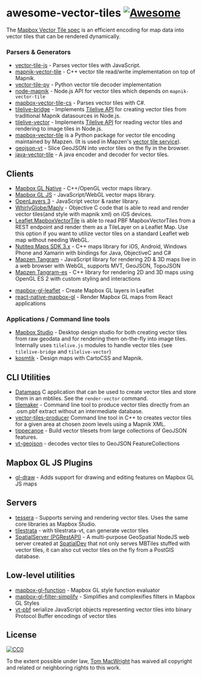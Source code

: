 # awesome-vector-tiles [![Awesome](https://cdn.rawgit.com/sindresorhus/awesome/d7305f38d29fed78fa85652e3a63e154dd8e8829/media/badge.svg)](https://github.com/sindresorhus/awesome)

The [Mapbox Vector Tile spec](https://www.mapbox.com/developers/vector-tiles/) is an efficient encoding for map
data into vector tiles that can be rendered dynamically.

### Parsers & Generators

- [vector-tile-js](https://github.com/mapbox/vector-tile-js) - Parses vector tiles with JavaScript.
- [mapnik-vector-tile](https://github.com/mapbox/mapnik-vector-tile) - C++ vector tile read/write implementation on top of Mapnik.
- [vector-tile-py](https://github.com/mapbox/vector-tile-py) - Python vector tile decoder implementation
- [node-mapnik](https://github.com/mapnik/node-mapnik) - Node.js API for vector tiles which depends on `mapnik-vector-tile`
- [mapbox-vector-tile-cs](https://github.com/bertt/mapbox-vector-tile-cs) - Parses vector tiles with C#.
- [tilelive-bridge](https://github.com/mapbox/tilelive-bridge) - Implements [Tilelive API](https://github.com/mapbox/tilelive.js/blob/master/API.md) for creating vector tiles from traditional Mapnik datasources in Node.js.
- [tilelive-vector](https://github.com/mapbox/tilelive-vector) - Implements [Tilelive API](https://github.com/mapbox/tilelive.js/blob/master/API.md) for reading vector tiles and rendering to image tiles in Node.js.
- [mapbox-vector-tile](https://github.com/mapzen/mapbox-vector-tile) is a Python package for vector tile encoding maintained by Mapzen. (It is used in Mapzen's [vector tile service](http://mapzen.com/vector)).
- [geojson-vt](https://github.com/mapbox/geojson-vt) - Slice GeoJSON into vector tiles on the fly in the browser.
- [java-vector-tile](https://github.com/ElectronicChartCentre/java-vector-tile) - A java encoder and decoder for vector tiles.

## Clients

- [Mapbox GL Native](https://github.com/mapbox/mapbox-gl-native) - C++/OpenGL vector maps library.
- [Mapbox GL JS](https://github.com/mapbox/mapbox-gl-js) - JavaScript/WebGL vector maps library.
- [OpenLayers 3](https://github.com/openlayers/ol3/pull/4219) - JavaScript vector & raster library.
- [WhirlyGlobe/Maply](https://github.com/mousebird/WhirlyGlobe/blob/master/WhirlyGlobeSrc/WhirlyGlobe-MaplyComponent/src/MaplyMapnikVectorTiles.mm) - Objective C code that is able to read and render vector tiles(and style with mapnik xml) on iOS devices.
- [Leaflet.MapboxVectorTile](https://github.com/SpatialServer/Leaflet.MapboxVectorTile) is able to read PBF MapboxVectorTiles from a REST endpoint and render them as a TileLayer on a Leaflet Map. Use this option if you want to utilize vector tiles on a standard Leaflet web map without needing WebGL.
- [Nutiteq Maps SDK 3.x](https://developer.nutiteq.com) - C++ maps library for iOS, Android, Windows Phone and Xamarin with bindings for Java, ObjectiveC and C#
- [Mapzen Tangram](https://github.com/tangrams/tangram) - JavaScript library for rendering 2D & 3D maps live in a web browser with WebGL, supports MVT, GeoJSON, TopoJSON
- [Mapzen Tangram-es](https://github.com/tangrams/tangram-es) - C++ library for rendering 2D and 3D maps using OpenGL ES 2 with custom styling and interactions
* [mapbox-gl-leaflet](https://github.com/mapbox/mapbox-gl-leaflet) - Create Mapbox GL layers in Leaflet
* [react-native-mapbox-gl](https://github.com/mapbox/react-native-mapbox-gl) - Render Mapbox GL maps from React applications

### Applications / Command line tools

- [Mapbox Studio](https://github.com/mapbox/mapbox-studio) - Desktop design studio for both creating vector tiles from raw geodata and for rendering them on-the-fly into image tiles. Internally uses `tilelive.js` modules to handle vector tiles (see `tilelive-bridge` and `tilelive-vector`)
- [kosmtik](https://github.com/kosmtik/kosmtik) - Design maps with CartoCSS and Mapnik.

## CLI Utilities

- [Datamaps](https://github.com/ericfischer/datamaps) C application that can be used to create vector tiles and store them in an mbtiles. See the `render-vector` command.
- [tilemaker](https://github.com/systemed/tilemaker) - Command line tool to produce vector tiles directly from an .osm.pbf extract without an intermediate database.
- [vector-tiles-producer](https://github.com/vross/vector-tiles-producer) Command line tool in C++ to creates vector tiles for a given area at chosen zoom levels using a Mapnik XML.
- [tippecanoe](https://github.com/mapbox/tippecanoe) - Build vector tilesets from large collections of GeoJSON features.
- [vt-geojson](https://github.com/developmentseed/vt-geojson) - decodes vector tiles to GeoJSON FeatureCollections

## Mapbox GL JS Plugins

- [gl-draw](https://github.com/mapbox/gl-draw) - Adds support for drawing and editing features on Mapbox GL JS maps

## Servers

- [tessera](https://github.com/mojodna/tessera) - Supports serving and rendering vector tiles. Uses the same core libraries as Mapbox Studio.
- [tilestrata](https://github.com/naturalatlas/tilestrata) - with tilestrata-vt, can generate vector tiles
- [SpatialServer (PGRestAPI)](https://github.com/spatialdev/PGRestAPI) - A multi-purpose GeoSpatial NodeJS web server created at [SpatialDev](http://spatialdev.com) that not only serves MBTiles stuffed with vector tiles, it can also cut vector tiles on the fly from a PostGIS database.

## Low-level utilities

- [mapbox-gl-function](https://github.com/mapbox/mapbox-gl-function) - Mapbox GL style function evaluator
- [mapbox-gl-filter-simplify](https://github.com/mapbox/mapbox-gl-filter-simplify) - Simplifies and complexifies filters in Mapbox GL Styles
- [vt-pbf](https://github.com/anandthakker/vt-pbf) serialize JavaScript objects representing vector tiles into binary Protocol Buffer encodings of vector tiles

## License

[![CC0](http://i.creativecommons.org/p/zero/1.0/88x31.png)](http://creativecommons.org/publicdomain/zero/1.0/)

To the extent possible under law, [Tom MacWright](http://macwright.org) has waived all copyright and related or neighboring rights to this work.
